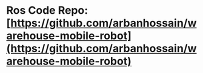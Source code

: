 # Ros Code Repo: [https://github.com/arbanhossain/warehouse-mobile-robot](https://github.com/arbanhossain/warehouse-mobile-robot)
